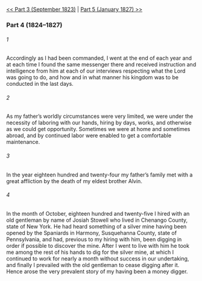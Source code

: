 [<< Part 3 (September 1823)](Part%203%20(September%201823))  |  [Part 5 (January 1827) >>](Part%205%20(January%201827))

### Part 4 (1824–1827)
###### 1
Accordingly as I had been commanded, I went at the end of each year and at each time I found the same messenger there and received instruction and intelligence from him at each of our interviews respecting what the Lord was going to do, and how and in what manner his kingdom was to be conducted in the last days.

###### 2
As my father’s worldly circumstances were very limited, we were under the necessity of laboring with our hands, hiring by days, works, and otherwise as we could get opportunity. Sometimes we were at home and sometimes abroad, and by continued labor were enabled to get a comfortable maintenance.

###### 3
In the year eighteen hundred and twenty-four my father’s family met with a great affliction by the death of my eldest brother Alvin.

###### 4
In the month of October, eighteen hundred and twenty-five I hired with an old gentleman by name of Josiah Stowell who lived in Chenango County, state of New York. He had heard something of a silver mine having been opened by the Spaniards in Harmony, Susquehanna County, state of Pennsylvania, and had, previous to my hiring with him, been digging in order if possible to discover the mine. After I went to live with him he took me among the rest of his hands to dig for the silver mine, at which I continued to work for nearly a month without success in our undertaking, and finally I prevailed with the old gentleman to cease digging after it. Hence arose the very prevalent story of my having been a money digger.